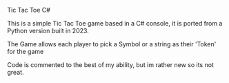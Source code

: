 Tic Tac Toe C#

This is a simple Tic Tac Toe game based in a C# console, it is ported from a Python version built in 2023.

The Game allows each player to pick a Symbol or a string as their 'Token' for the game

Code is commented to the best of my ability, but im rather new so its not great.
